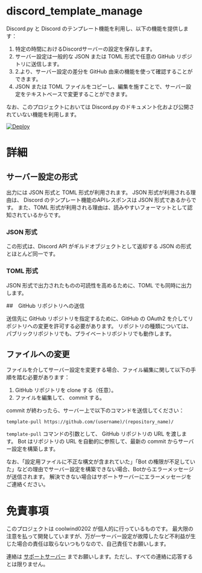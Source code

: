 # discord_template_manage

Discord.py と Discord のテンプレート機能を利用し、以下の機能を提供します：
 1. 特定の時間におけるDiscordサーバーの設定を保存します。
 2. サーバー設定は一般的な JSON または TOML 形式で任意の GitHub リポジトリに送信します。
 3. 2.より、サーバー設定の差分を GitHub 由来の機能を使って確認することができます。
 4. JSON または TOML ファイルをコピーし、編集を施すことで、サーバー設定をテキストベースで変更することができます。

なお、このプロジェクトにおいては Discord.py のドキュメント化および公開されていない機能を利用します。

[![Deploy](https://www.herokucdn.com/deploy/button.svg)](https://heroku.com/deploy)

# 詳細
## サーバー設定の形式

出力には JSON 形式と TOML 形式が利用されます。
JSON 形式が利用される理由は、 Discord のテンプレート機能のAPIレスポンスは JSON 形式であるからです。
また、TOML 形式が利用される理由は、読みやすいフォーマットとして認知されているからです。

### JSON 形式

この形式は、Discord API がギルドオブジェクトとして返却する JSON の形式とほとんど同一です。

### TOML 形式

JSON 形式で出力されたものの可読性を高めるために、TOML でも同時に出力します。

##　GitHub リポジトリへの送信

送信先に GitHub リポジトリを指定するために、GitHub の OAuth2 を介してリポジトリへの変更を許可する必要があります。
リポジトリの種類については、パブリックリポジトリでも、プライベートリポジトリでも動作します。

## ファイルへの変更

ファイルを介してサーバー設定を変更する場合、ファイル編集に関して以下の手順を踏む必要があります：

 1. GitHub リポジトリを clone する（任意）。
 2. ファイルを編集して、 commit する。

commit が終わったら、サーバー上で以下のコマンドを送信してください：

```
template-pull https://github.com/(username)/(repository_name)/
```

`template-pull` コマンドの引数として、 GitHub リポジトリの URL を渡します。
Bot はリポジトリの URL を自動的に参照して、最新の commit からサーバー設定を構築します。

なお、「設定用ファイルに不正な構文が含まれていた」「Bot の権限が不足していた」などの理由でサーバー設定を構築できない場合、Botからエラーメッセージが送信されます。
解決できない場合はサポートサーバーにエラーメッセージをご連絡ください。

# 免責事項

このプロジェクトは coolwind0202 が個人的に行っているものです。
最大限の注意を払って開発していますが、万が一サーバー設定が故障したなど不利益が生じた場合の責任は取らないつもりなので、自己責任でお願いします。

連絡は [サポートサーバー](https://discord.com) までお願いします。ただし、すべての連絡に応答するとは限りません。